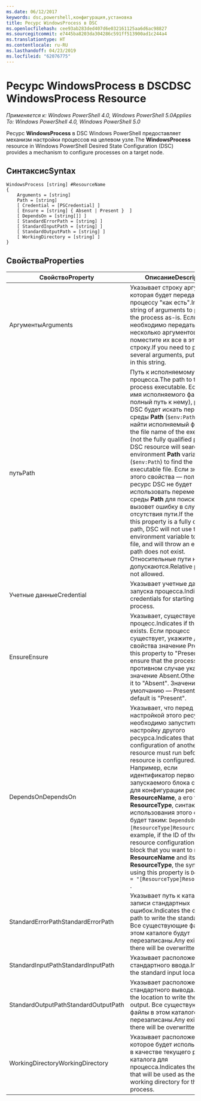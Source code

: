```yaml
---
ms.date: 06/12/2017
keywords: dsc,powershell,конфигурация,установка
title: Ресурс WindowsProcess в DSC
ms.openlocfilehash: cee93ab283ded407d6e032161125aa6d6ac98827
ms.sourcegitcommit: e7445ba8203da304286c591ff513900ad1c244a4
ms.translationtype: HT
ms.contentlocale: ru-RU
ms.lasthandoff: 04/23/2019
ms.locfileid: "62076775"
---
```

# <a name="dsc-windowsprocess-resource"></a><span data-ttu-id="5a8e7-103">Ресурс WindowsProcess в DSC</span><span class="sxs-lookup"><span data-stu-id="5a8e7-103">DSC WindowsProcess Resource</span></span>

<span data-ttu-id="5a8e7-104">_Применяется к: Windows PowerShell 4.0, Windows PowerShell 5.0_</span><span class="sxs-lookup"><span data-stu-id="5a8e7-104">_Applies To: Windows PowerShell 4.0, Windows PowerShell 5.0_</span></span>

<span data-ttu-id="5a8e7-105">Ресурс **WindowsProcess** в DSC Windows PowerShell предоставляет механизм настройки процессов на целевом узле.</span><span class="sxs-lookup"><span data-stu-id="5a8e7-105">The **WindowsProcess** resource in Windows PowerShell Desired State Configuration (DSC) provides a mechanism to configure processes on a target node.</span></span>

## <a name="syntax"></a><span data-ttu-id="5a8e7-106">Синтаксис</span><span class="sxs-lookup"><span data-stu-id="5a8e7-106">Syntax</span></span>

```
WindowsProcess [string] #ResourceName
{
    Arguments = [string]
    Path = [string]
    [ Credential = [PSCredential] ]
    [ Ensure = [string] { Absent | Present }  ]
    [ DependsOn = [string[]] ]
    [ StandardErrorPath = [string] ]
    [ StandardInputPath = [string] ]
    [ StandardOutputPath = [string] ]
    [ WorkingDirectory = [string] ]
}
```

## <a name="properties"></a><span data-ttu-id="5a8e7-107">Свойства</span><span class="sxs-lookup"><span data-stu-id="5a8e7-107">Properties</span></span>

| <span data-ttu-id="5a8e7-108">Свойство</span><span class="sxs-lookup"><span data-stu-id="5a8e7-108">Property</span></span> | <span data-ttu-id="5a8e7-109">Описание</span><span class="sxs-lookup"><span data-stu-id="5a8e7-109">Description</span></span> |
| --- | --- |
| <span data-ttu-id="5a8e7-110">Аргументы</span><span class="sxs-lookup"><span data-stu-id="5a8e7-110">Arguments</span></span>| <span data-ttu-id="5a8e7-111">Указывает строку аргументов, которая будет передана процессу "как есть".</span><span class="sxs-lookup"><span data-stu-id="5a8e7-111">Indicates a string of arguments to pass to the process as-is.</span></span> <span data-ttu-id="5a8e7-112">Если необходимо передать несколько аргументов, поместите их все в эту строку.</span><span class="sxs-lookup"><span data-stu-id="5a8e7-112">If you need to pass several arguments, put them all in this string.</span></span>|
| <span data-ttu-id="5a8e7-113">путь</span><span class="sxs-lookup"><span data-stu-id="5a8e7-113">Path</span></span>| <span data-ttu-id="5a8e7-114">Путь к исполняемому файлу процесса.</span><span class="sxs-lookup"><span data-stu-id="5a8e7-114">The path to the process executable.</span></span> <span data-ttu-id="5a8e7-115">Если это имя исполняемого файла (а не полный путь к нему), ресурс DSC будет искать переменную среды **Path** (`$env:Path`), чтобы найти исполняемый файл.</span><span class="sxs-lookup"><span data-stu-id="5a8e7-115">If this the file name of the executable (not the fully qualified path), the DSC resource will search the environment **Path** variable (`$env:Path`) to find the executable file.</span></span> <span data-ttu-id="5a8e7-116">Если значение этого свойства — полный путь, ресурс DSC не будет использовать переменную среды **Path** для поиска файла и вызовет ошибку в случае отсутствия пути.</span><span class="sxs-lookup"><span data-stu-id="5a8e7-116">If the value of this property is a fully qualified path, DSC will not use the **Path** environment variable to find the file, and will throw an error if the path does not exist.</span></span> <span data-ttu-id="5a8e7-117">Относительные пути не допускаются.</span><span class="sxs-lookup"><span data-stu-id="5a8e7-117">Relative paths are not allowed.</span></span>|
| <span data-ttu-id="5a8e7-118">Учетные данные</span><span class="sxs-lookup"><span data-stu-id="5a8e7-118">Credential</span></span>| <span data-ttu-id="5a8e7-119">Указывает учетные данные для запуска процесса.</span><span class="sxs-lookup"><span data-stu-id="5a8e7-119">Indicates the credentials for starting the process.</span></span>|
| <span data-ttu-id="5a8e7-120">Ensure</span><span class="sxs-lookup"><span data-stu-id="5a8e7-120">Ensure</span></span>| <span data-ttu-id="5a8e7-121">Указывает, существует ли процесс.</span><span class="sxs-lookup"><span data-stu-id="5a8e7-121">Indicates if the process exists.</span></span> <span data-ttu-id="5a8e7-122">Если процесс существует, укажите для этого свойства значение Present.</span><span class="sxs-lookup"><span data-stu-id="5a8e7-122">Set this property to "Present" to ensure that the process exists.</span></span> <span data-ttu-id="5a8e7-123">В противном случае укажите значение Absent.</span><span class="sxs-lookup"><span data-stu-id="5a8e7-123">Otherwise, set it to "Absent".</span></span> <span data-ttu-id="5a8e7-124">Значение по умолчанию — Present.</span><span class="sxs-lookup"><span data-stu-id="5a8e7-124">The default is "Present".</span></span>|
| <span data-ttu-id="5a8e7-125">DependsOn</span><span class="sxs-lookup"><span data-stu-id="5a8e7-125">DependsOn</span></span> | <span data-ttu-id="5a8e7-126">Указывает, что перед настройкой этого ресурса необходимо запустить настройку другого ресурса.</span><span class="sxs-lookup"><span data-stu-id="5a8e7-126">Indicates that the configuration of another resource must run before this resource is configured.</span></span> <span data-ttu-id="5a8e7-127">Например, если идентификатор первого запускаемого блока скрипта для конфигурации ресурса — **ResourceName**, а его тип — **ResourceType**, синтаксис использования этого свойства будет таким: `DependsOn = "[ResourceType]ResourceName"`.</span><span class="sxs-lookup"><span data-stu-id="5a8e7-127">For example, if the ID of the resource configuration script block that you want to run first is **ResourceName** and its type is **ResourceType**, the syntax for using this property is `DependsOn = "[ResourceType]ResourceName"` .</span></span>|
| <span data-ttu-id="5a8e7-128">StandardErrorPath</span><span class="sxs-lookup"><span data-stu-id="5a8e7-128">StandardErrorPath</span></span>| <span data-ttu-id="5a8e7-129">Указывает путь к каталогу для записи стандартных ошибок.</span><span class="sxs-lookup"><span data-stu-id="5a8e7-129">Indicates the directory path to write the standard error.</span></span> <span data-ttu-id="5a8e7-130">Все существующие файлы в этом каталоге будут перезаписаны.</span><span class="sxs-lookup"><span data-stu-id="5a8e7-130">Any existing file there will be overwritten.</span></span>|
| <span data-ttu-id="5a8e7-131">StandardInputPath</span><span class="sxs-lookup"><span data-stu-id="5a8e7-131">StandardInputPath</span></span>| <span data-ttu-id="5a8e7-132">Указывает расположение стандартного ввода.</span><span class="sxs-lookup"><span data-stu-id="5a8e7-132">Indicates the standard input location.</span></span>|
| <span data-ttu-id="5a8e7-133">StandardOutputPath</span><span class="sxs-lookup"><span data-stu-id="5a8e7-133">StandardOutputPath</span></span>| <span data-ttu-id="5a8e7-134">Указывает расположение стандартного вывода.</span><span class="sxs-lookup"><span data-stu-id="5a8e7-134">Indicates the location to write the standard output.</span></span> <span data-ttu-id="5a8e7-135">Все существующие файлы в этом каталоге будут перезаписаны.</span><span class="sxs-lookup"><span data-stu-id="5a8e7-135">Any existing file there will be overwritten.</span></span>|
| <span data-ttu-id="5a8e7-136">WorkingDirectory</span><span class="sxs-lookup"><span data-stu-id="5a8e7-136">WorkingDirectory</span></span>| <span data-ttu-id="5a8e7-137">Указывает расположение, которое будет использоваться в качестве текущего рабочего каталога для процесса.</span><span class="sxs-lookup"><span data-stu-id="5a8e7-137">Indicates the location that will be used as the current working directory for the process.</span></span>|